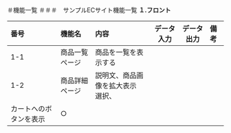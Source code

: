 ＃機能一覧
＃＃＃　サンプルECサイト機能一覧
**１.フロント**

|番号|機能名|内容|データ入力|データ出力|備考|
|:---|:---|:---|:---:|:---:|:---|
|1-1|商品一覧ページ|商品を一覧を表示する||||
|1-2|商品詳細ページ|説明文、商品画像を拡大表示<br>選択、
カートへのボタンを表示|○|||
